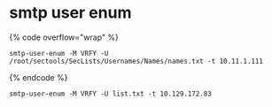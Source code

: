 # smtp user enum

{% code overflow="wrap" %}
```
smtp-user-enum -M VRFY -U /root/sectools/SecLists/Usernames/Names/names.txt -t 10.11.1.111
```
{% endcode %}

```
smtp-user-enum -M VRFY -U list.txt -t 10.129.172.83
```
